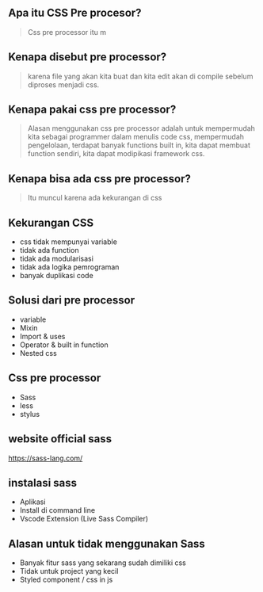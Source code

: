 ## Apa itu CSS Pre procesor?

> Css pre processor itu m

## Kenapa disebut pre processor?

> karena file yang akan kita buat dan kita edit akan di compile sebelum diproses menjadi css.

## Kenapa pakai css pre processor?

> Alasan menggunakan css pre processor adalah untuk mempermudah kita sebagai programmer dalam menulis code css, mempermudah pengelolaan, terdapat banyak functions built in, kita dapat membuat function sendiri, kita dapat modipikasi framework css.

## Kenapa bisa ada css pre processor?

> Itu muncul karena ada kekurangan di css

## Kekurangan CSS

- css tidak mempunyai variable
- tidak ada function
- tidak ada modularisasi
- tidak ada logika pemrograman
- banyak duplikasi code

## Solusi dari pre processor

- variable
- Mixin
- Import & uses
- Operator & built in function
- Nested css

## Css pre processor

- Sass
- less
- stylus

## website official sass

https://sass-lang.com/

## instalasi sass

- Aplikasi
- Install di command line
- Vscode Extension (Live Sass Compiler)

## Alasan untuk tidak menggunakan Sass

- Banyak fitur sass yang sekarang sudah dimiliki css
- Tidak untuk project yang kecil
- Styled component / css in js
